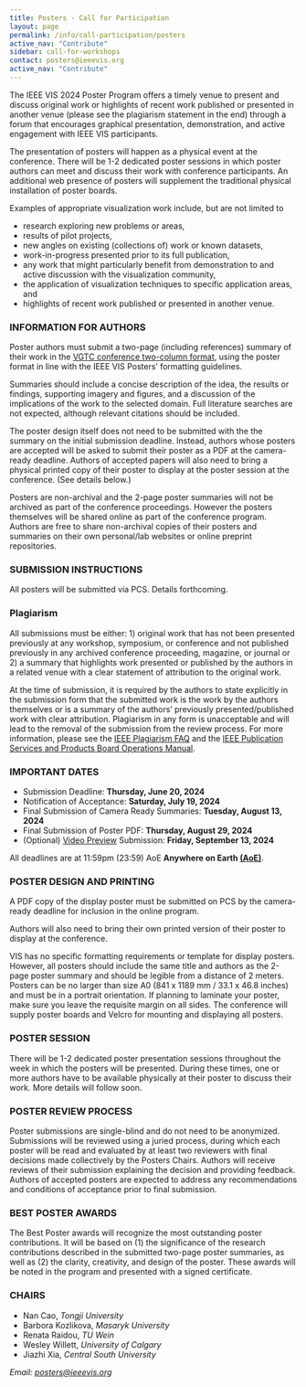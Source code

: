 ```yaml
---
title: Posters - Call for Participation
layout: page
permalink: /info/call-participation/posters
active_nav: "Contribute"
sidebar: call-for-workshops
contact: posters@ieeevis.org
active_nav: "Contribute"
---
```


The IEEE VIS 2024 Poster Program offers a timely venue to present and discuss original work or highlights of recent work published or presented in another venue (please see the plagiarism statement in the end) through a forum that encourages graphical presentation, demonstration, and active engagement with IEEE VIS participants.

The presentation of posters will happen as a physical event at the conference. There will be 1-2 dedicated poster sessions in which poster authors can meet and discuss their work with conference participants. An additional web presence of posters will supplement the traditional physical installation of poster boards. 

Examples of appropriate visualization work include, but are not limited to

* research exploring new problems or areas,
* results of pilot projects,
* new angles on existing (collections of) work or known datasets,
* work-in-progress presented prior to its full publication,
* any work that might particularly benefit from demonstration to and
  active discussion with the visualization community,
* the application of visualization techniques to
  specific application areas, and 
* highlights of recent work published or presented in another venue.

### INFORMATION FOR AUTHORS

Poster authors must submit a two-page (including references) summary of their work in the [VGTC conference two-column format](https://tc.computer.org/vgtc/publications/conference), using the poster format in line with the IEEE VIS Posters’ formatting guidelines.

Summaries should include a concise description of the idea, the results or findings, supporting imagery and figures, and a discussion of the implications of the work to the selected domain. Full literature searches are not expected, although relevant citations should be included.

The poster design itself does not need to be submitted with the the summary on the initial submission deadline. Instead, authors whose posters are accepted will be asked to submit their poster as a PDF at the camera-ready deadline. Authors of accepted papers will also need to bring a physical printed copy of their poster to display at the poster session at the conference. (See details below.)

Posters are non-archival and the 2-page poster summaries will not be archived as part of the conference proceedings. However the posters themselves will be shared online as part of the conference program. Authors are free to share non-archival copies of their posters and summaries on their own personal/lab websites or online preprint repositories. 

### SUBMISSION INSTRUCTIONS

All posters will be submitted via PCS. Details forthcoming. 

### Plagiarism
All submissions must be either: 1) original work that has not been presented previously at any workshop, symposium, or conference and not published previously in any archived conference proceeding, magazine, or journal or 2) a summary that highlights work presented or published by the authors in a related venue with a clear statement of attribution to the original work.

At the time of submission, it is required by the authors to state explicitly in the submission form that the submitted work is the work by the authors themselves or is a summary of the authors’ previously presented/published work with clear attribution. Plagiarism in any form is unacceptable and will lead to the removal of the submission from the review process. For more information, please see the [IEEE Plagiarism FAQ](https://www.ieee.org/publications/rights/plagiarism/plagiarism.html) and the [IEEE Publication Services and Products Board Operations Manual](https://pspb.ieee.org/images/files/files/opsmanual.pdf). 

### IMPORTANT DATES

* Submission Deadline: **Thursday, June 20, 2024**
* Notification of Acceptance: **Saturday, July 19, 2024**
* Final Submission of Camera Ready Summaries: **Tuesday, August 13, 2024**
* Final Submission of Poster PDF: **Thursday, August 29, 2024**
* (Optional) [Video Preview](/year/2024/info/presenter-information/fast-forward-and-video-previews) Submission: **Friday, September 13, 2024**

All deadlines are at 11:59pm (23:59) AoE **Anywhere on Earth [(AoE)](https://time.is/Anywhere_on_Earth)**.


### POSTER DESIGN AND PRINTING
A PDF copy of the display poster must be submitted on PCS by the camera-ready deadline for inclusion in the online program. 

Authors will also need to bring their own printed version of their poster to display at the conference.

VIS has no specific formatting requirements or template for display posters. However, all posters should include the same title and authors as the 2-page poster summary and should be legible from a distance of 2 meters. Posters can be no larger than size A0 (841 x 1189 mm / 33.1 x 46.8 inches) and must be in a portrait orientation. If planning to laminate your poster, make sure you leave the requisite margin on all sides. The conference will supply poster boards and Velcro for mounting and displaying all posters. 

### POSTER SESSION

There will be 1-2 dedicated poster presentation sessions throughout the week in which the posters will be presented. During these times, one or more authors have to be available physically at their poster to discuss their work. More details will follow soon.

### POSTER REVIEW PROCESS

Poster submissions are single-blind and do not need to be anonymized. Submissions will be reviewed using a juried process, during which each poster will be read and evaluated by at least two reviewers with final decisions made collectively by the Posters Chairs.  Authors will receive reviews of their submission explaining the decision and providing feedback. Authors of accepted posters are expected to address any recommendations and conditions of acceptance prior to final submission.

### BEST POSTER AWARDS 

The Best Poster awards will recognize the most outstanding poster contributions. It will be based on (1)  the significance of the research contributions described in the submitted two-page poster summaries, as well as (2) the clarity, creativity, and design of the poster. These awards will be noted in the program and presented with a signed certificate.


### CHAIRS

* Nan Cao, *Tongji University*
* Barbora Kozlikova, *Masaryk University*
* Renata Raidou, *TU Wein*
* Wesley Willett, *University of Calgary*
* Jiazhi Xia, *Central South University*	

*Email: [posters@ieeevis.org](mailto:posters@ieeevis.org)*
